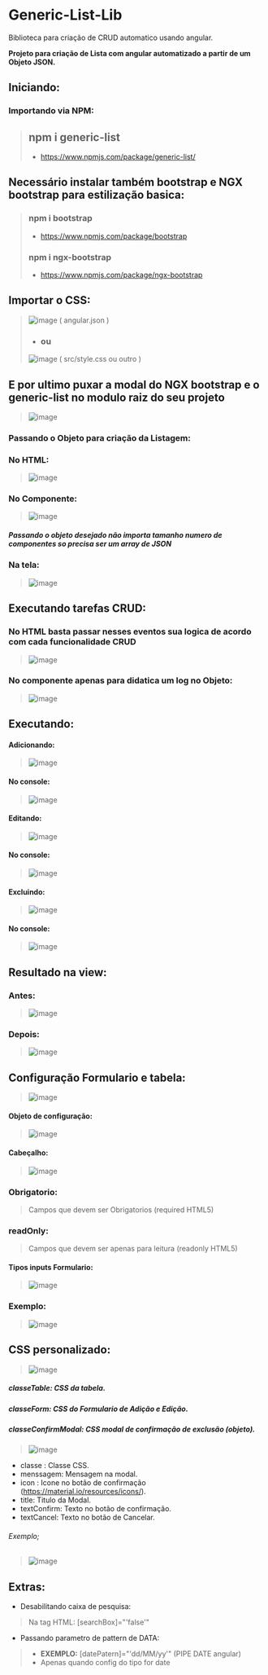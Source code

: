 # Generic-List-Lib
Biblioteca para criação de CRUD automatico usando angular.

**Projeto para criação de Lista com angular automatizado a partir de um Objeto JSON.**

## Iniciando:
### Importando via NPM:
> ## npm i generic-list
> - https://www.npmjs.com/package/generic-list/
## Necessário instalar também bootstrap e NGX bootstrap para estilização basica:
> ### npm i bootstrap
> - https://www.npmjs.com/package/bootstrap
> ### npm i ngx-bootstrap
> - https://www.npmjs.com/package/ngx-bootstrap
## Importar o CSS:
>  ![image](https://user-images.githubusercontent.com/71721377/95256200-e29a9f00-07f8-11eb-9cd3-d4d83c2ac8d3.png) ( angular.json )
> - ### ou
>  ![image](https://user-images.githubusercontent.com/71721377/95256507-4ae98080-07f9-11eb-9168-b6788303fd6d.png) ( src/style.css ou outro )
## **E por ultimo puxar a modal do NGX bootstrap e o generic-list no modulo raiz do seu projeto**
>![image](https://user-images.githubusercontent.com/71721377/95255017-2ab8c200-07f7-11eb-8b2f-025337968ce5.png)



### Passando o Objeto para criação da Listagem:
### No HTML:
> ![image](https://user-images.githubusercontent.com/71721377/95107337-28c80380-0710-11eb-962c-22a4cd8e5024.png)

### No Componente:
> ![image](https://user-images.githubusercontent.com/71721377/95107713-aab82c80-0710-11eb-98c0-d77686def608.png)
##### Passando o objeto desejado não importa tamanho numero de componentes so precisa ser um array de JSON

### Na tela:
> ![image](https://user-images.githubusercontent.com/71721377/95107989-05ea1f00-0711-11eb-9ff6-96372c759dc9.png)

## Executando tarefas CRUD:
### No HTML basta passar nesses eventos sua logica de acordo com cada funcionalidade CRUD
> ![image](https://user-images.githubusercontent.com/71721377/95108353-932d7380-0711-11eb-861f-47d4e9ffb39c.png)

### No componente apenas para didatica um log no Objeto:
> ![image](https://user-images.githubusercontent.com/71721377/95109176-9d9c3d00-0712-11eb-8cff-684e69d42d32.png)

## Executando:
#### Adicionando:
> ![image](https://user-images.githubusercontent.com/71721377/95109573-24e9b080-0713-11eb-8f65-4882be32038c.png)
#### No console:
> ![image](https://user-images.githubusercontent.com/71721377/95109752-68dcb580-0713-11eb-8035-28e96f5ff4d9.png)
#### Editando:
> ![image](https://user-images.githubusercontent.com/71721377/95109957-b0fbd800-0713-11eb-86f4-db06f53efc9c.png)
#### No console:
> ![image](https://user-images.githubusercontent.com/71721377/95110018-c96bf280-0713-11eb-8022-8208003399d8.png)
#### Excluindo:
> ![image](https://user-images.githubusercontent.com/71721377/95110168-01733580-0714-11eb-9301-b44fa064b2ea.png)
#### No console:
> ![image](https://user-images.githubusercontent.com/71721377/95110233-18b22300-0714-11eb-9e02-1a02ae679cae.png)

## Resultado na view:
### Antes:
> ![image](https://user-images.githubusercontent.com/71721377/95110369-47c89480-0714-11eb-8afe-07bdabdb4486.png)
### Depois:
> ![image](https://user-images.githubusercontent.com/71721377/95110471-70e92500-0714-11eb-8a72-8282fdb98874.png)
## Configuração Formulario e tabela:
> ![image](https://user-images.githubusercontent.com/71721377/95111835-75aed880-0716-11eb-80bb-f90d9a348ce8.png)
#### Objeto de configuração:
> ![image](https://user-images.githubusercontent.com/71721377/95119604-95e49480-0722-11eb-9a4e-18c9e3adb8ad.png)
#### Cabeçalho:
> ![image](https://user-images.githubusercontent.com/71721377/95113771-54032080-0719-11eb-84a5-f65d29cfbbf9.png)
### Obrigatorio:
> Campos que devem ser Obrigatorios (required HTML5)
### readOnly:
> Campos que devem ser apenas para leitura (readonly HTML5)
#### Tipos inputs Formulario:
> ![image](https://user-images.githubusercontent.com/71721377/95114618-9bd67780-071a-11eb-97ea-f0094b315075.png)
### Exemplo:
> ![image](https://user-images.githubusercontent.com/71721377/95115066-4484d700-071b-11eb-97e4-be6121b6cff3.png)
## CSS personalizado:
> ![image](https://user-images.githubusercontent.com/71721377/95111097-61b6a700-0715-11eb-9702-a7f17238b7fa.png)

##### classeTable: CSS da tabela.

##### classeForm: CSS do Formulario de Adição e Edição.

##### classeConfirmModal: CSS modal de confirmação de exclusão (objeto).
> ![image](https://user-images.githubusercontent.com/71721377/95119043-b6601f00-0721-11eb-931a-e74c1536f7b0.png)
- classe : Classe CSS.
- menssagem: Mensagem na modal.
- icon : Icone no botão de confirmação (https://material.io/resources/icons/).
- title: Titulo da Modal.
- textConfirm: Texto no botão de confirmação.
- textCancel: Texto no botão de Cancelar.
###### Exemplo;
>![image](https://user-images.githubusercontent.com/71721377/95119886-11464600-0723-11eb-9629-4452b490f1bd.png)
## Extras:
- Desabilitando caixa de pesquisa:
> Na tag HTML: [searchBox]="'false'"
- Passando parametro de pattern de DATA:
> - **EXEMPLO:** [datePatern]="'dd/MM/yy'" (PIPE DATE angular) 
> - Apenas quando config do tipo for date
